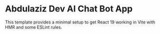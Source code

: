 # Abdulaziz Dev AI Chat Bot App 
This template provides a minimal setup to get React 19 working in Vite with HMR and some ESLint rules.
